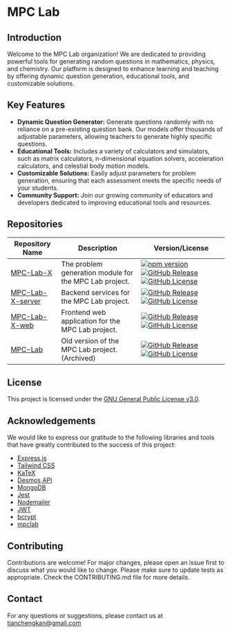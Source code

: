# MPC Lab

## Introduction

Welcome to the MPC Lab organization! We are dedicated to providing powerful tools for generating random questions in mathematics, physics, and chemistry. Our platform is designed to enhance learning and teaching by offering dynamic question generation, educational tools, and customizable solutions.

## Key Features

- **Dynamic Question Generator:** Generate questions randomly with no reliance on a pre-existing question bank. Our models offer thousands of adjustable parameters, allowing teachers to generate highly specific questions.
- **Educational Tools:** Includes a variety of calculators and simulators, such as matrix calculators, n-dimensional equation solvers, acceleration calculators, and celestial body motion models.
- **Customizable Solutions:** Easily adjust parameters for problem generation, ensuring that each assessment meets the specific needs of your students.
- **Community Support:** Join our growing community of educators and developers dedicated to improving educational tools and resources.

## Repositories

| Repository Name                                                   | Description                                            | Version/License                                                                                                                                                                                                                                                                                                                                                    |
| ----------------------------------------------------------------- | ------------------------------------------------------ | ------------------------------------------------------------------------------------------------------------------------------------------------------------------------------------------------------------------------------------------------------------------------------------------------------------------------------------------------------------------ |
| [MPC-Lab-X](https://github.com/MPC-Lab-X/MPC-Lab-X)               | The problem generation module for the MPC Lab project. | [![npm version](https://badge.fury.io/js/mpclab.svg)](https://npmjs.com/package/mpclab) [![GitHub Release](https://img.shields.io/github/v/release/MPC-Lab-X/MPC-Lab-X)](https://github.com/MPC-Lab-X/MPC-Lab-X/releases) [![GitHub License](https://img.shields.io/github/license/MPC-Lab-X/MPC-Lab-X)](https://github.com/MPC-Lab-X/MPC-Lab-X/blob/main/LICENSE) |
| [MPC-Lab-X-server](https://github.com/MPC-Lab-X/MPC-Lab-X-server) | Backend services for the MPC Lab project.              | [![GitHub Release](https://img.shields.io/github/v/release/MPC-Lab-X/MPC-Lab-X-server)](https://github.com/MPC-Lab-X/MPC-Lab-X-server/releases) [![GitHub License](https://img.shields.io/github/license/MPC-Lab-X/MPC-Lab-X-server)](https://github.com/MPC-Lab-X/MPC-Lab-X-server/blob/main/LICENSE)                                                             |
| [MPC-Lab-X-web](https://github.com/MPC-Lab-X/MPC-Lab-X-web)       | Frontend web application for the MPC Lab project.      | [![GitHub Release](https://img.shields.io/github/v/release/MPC-Lab-X/MPC-Lab-X-web)](https://github.com/MPC-Lab-X/MPC-Lab-X-web/releases) [![GitHub License](https://img.shields.io/github/license/MPC-Lab-X/MPC-Lab-X-web)](https://github.com/MPC-Lab-X/MPC-Lab-X-web/blob/main/LICENSE)                                                                         |
| [MPC-Lab](https://github.com/MPC-Lab-X/MPC-Lab)                   | Old version of the MPC Lab project. (Archived)         | [![GitHub Release](https://img.shields.io/github/v/release/MPC-Lab-X/MPC-Lab)](https://github.com/MPC-Lab-X/MPC-Lab/releases) [![GitHub License](https://img.shields.io/github/license/MPC-Lab-X/MPC-Lab)](https://github.com/MPC-Lab-X/MPC-Lab/blob/main/LICENSE)                                                                                                 |

## License

This project is licensed under the [GNU General Public License v3.0](https://www.gnu.org/licenses/gpl-3.0).

## Acknowledgements

We would like to express our gratitude to the following libraries and tools that have greatly contributed to the success of this project:

- [Express.js](https://expressjs.com/)
- [Tailwind CSS](https://tailwindcss.com/)
- [KaTeX](https://katex.org/)
- [Desmos API](https://www.desmos.com/api)
- [MongoDB](https://www.mongodb.com/)
- [Jest](https://jestjs.io/)
- [Nodemailer](https://nodemailer.com/)
- [JWT](https://jwt.io/)
- [bcrypt](https://www.npmjs.com/package/bcrypt)
- [mpclab](https://www.npmjs.com/package/mpclab)

## Contributing

Contributions are welcome! For major changes, please open an issue first to discuss what you would like to change. Please make sure to update tests as appropriate. Check the CONTRIBUTING.md file for more details.

## Contact

For any questions or suggestions, please contact us at [tianchengkan@gmail.com](mailto:tianchengkan@gmail.com)
